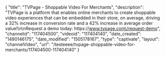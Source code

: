 {
    "title": "TVPage - Shoppable Video For Merchants",
    "description": "TVPage is a platform that enables online merchants to create shoppable video experiences that can be embedded in their store, on average, driving a 32% increase in conversion rate and a 42% increase in average order value!\n\nRequest a demo today: https:\/\/www.tvpage.com\/request-demo",
    "channelid": "117404500",
    "videoid": "117404140",
    "date_created": "1490146175",
    "date_modified": "1505178167",
    "type": "captivate",
    "layout": "channelVideo",
    "url": "\/testeeee\/tvpage-shoppable-video-for-merchants\/117404500-117404140"
}